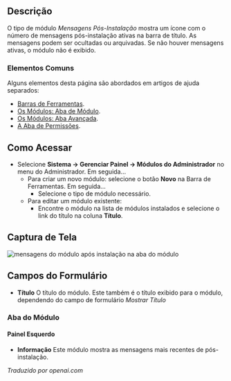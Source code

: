 <!-- Filename: Help4.x:Admin_Modules:_Post_Installation_Messages / Display title: Módulos: Mensagens Pós-Instalação  -->

## Descrição

O tipo de módulo *Mensagens Pós-Instalação* mostra um ícone com o número de mensagens pós-instalação ativas na barra de título. As mensagens podem ser ocultadas ou arquivadas. Se não houver mensagens ativas, o módulo não é exibido.

### Elementos Comuns

Alguns elementos desta página são abordados em artigos de ajuda separados:

* [Barras de Ferramentas](jdocmanual?article=help/common-elements/toolbars).
* [Os Módulos: Aba de Módulo](jdocmanual?article=help/modules/modules-module-tab).
* [Os Módulos: Aba Avançada](jdocmanual?article=help/modules/modules-advanced-tab).
* [A Aba de Permissões](jdocmanual?article=help/common-elements/edit-permissions).

## Como Acessar

- Selecione **Sistema → Gerenciar Painel → Módulos do Administrador** no menu do Administrador. Em seguida...
  - Para criar um novo módulo: selecione o botão **Novo** na Barra de Ferramentas. Em seguida...
    - Selecione o tipo de módulo necessário.
  - Para editar um módulo existente:
    - Encontre o módulo na lista de módulos instalados e selecione o link do título na coluna **Título**.

## Captura de Tela

![mensagens do módulo após instalação na aba do módulo](../../../pt/images/modules-admin/modules-post-installation-messages-module-tab.png)

## Campos do Formulário

- **Título** O título do módulo. Este também é o título exibido
  para o módulo, dependendo do campo de formulário *Mostrar Título*

### Aba do Módulo

#### Painel Esquerdo

- **Informação** Este módulo mostra as mensagens mais recentes de pós-instalação.

*Traduzido por openai.com*

